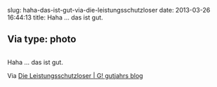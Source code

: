 slug: haha-das-ist-gut-via-die-leistungsschutzloser
date: 2013-03-26 16:44:13
title: Haha … das ist gut.

 Via 
type: photo
---

<a href="http://gutjahr.biz/2013/03/leistungsschutzloser/?utm_source=rss&utm_medium=rss&utm_campaign=leistungsschutzloser"><img src="{{@asset.url swerner/tumblr/2013-03-26-haha-das-ist-gut-via-die-leistungsschutzloser-e3a8abead7.jpeg}}" alt=""/></a>

Haha … das ist gut.

 Via [Die Leistungsschutzloser | G! gutjahrs blog](http://gutjahr.biz/2013/03/leistungsschutzloser/)
